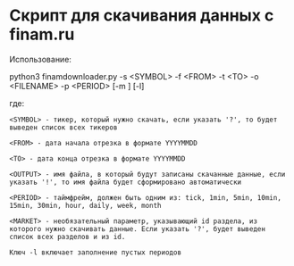 # Скрипт для скачивания данных с finam.ru

Использование:

python3 finamdownloader.py -s \<SYMBOL> -f \<FROM> -t \<TO> -o \<FILENAME> -p \<PERIOD> \[-m <MARKET>\] \[-l\]

где:

    <SYMBOL> - тикер, который нужно скачать, если указать '?', то будет выведен список всех тикеров

    <FROM> - дата начала отрезка в формате YYYYMMDD

    <TO> - дата конца отрезка в формате YYYYMMDD
    
    <OUTPUT> - имя файла, в который будут записаны скачанные данные, если указать '!', то имя файла будет сформировано автоматически

    <PERIOD> - таймфрейм, должен быть одним из: tick, 1min, 5min, 10min, 15min, 30min, hour, daily, week, month
    
    <MARKET> - необязательный параметр, указывающий id раздела, из которого нужно скачивать данные. Если указать '?', будет выведен список всех разделов и из id.

    Ключ -l включает заполнение пустых периодов

